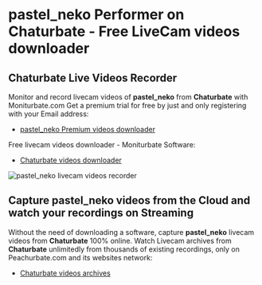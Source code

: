# pastel_neko Performer on Chaturbate - Free LiveCam videos downloader

## Chaturbate Live Videos Recorder

Monitor and record livecam videos of **pastel_neko** from **Chaturbate** with Moniturbate.com
Get a premium trial for free by just and only registering with your Email address:
* [pastel_neko Premium videos downloader](https://moniturbate.com/request-demo-licence-key.html)

Free livecam videos downloader - Moniturbate Software:
* [Chaturbate videos downloader](https://moniturbate.com/moniturbate-download-software.html)

![pastel_neko livecam videos recorder](https://peachurnet.com/templates/moniturbate-software.png)


## Capture pastel_neko videos from the Cloud and watch your recordings on Streaming

Without the need of downloading a software, capture **pastel_neko** livecam videos from **Chaturbate** 100% online.
Watch Livecam archives from **Chaturbate** unlimitedly from thousands of existing recordings, only on Peachurbate.com and its websites network:
* [Chaturbate videos archives](https://peachurnet.com/)